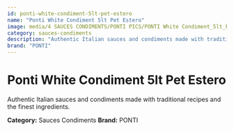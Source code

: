 ```yaml
---
id: ponti-white-condiment-5lt-pet-estero
name: "Ponti White Condiment 5lt Pet Estero"
image: media/4 SAUCES CONDIMENTS/PONTI PICS/PONTI White Condiment_5lt_PET_ESTERO.png
category: sauces-condiments
description: "Authentic Italian sauces and condiments made with traditional recipes and the finest ingredients."
brand: "PONTI"
---
```


# Ponti White Condiment 5lt Pet Estero

Authentic Italian sauces and condiments made with traditional recipes and the finest ingredients.

**Category:** Sauces Condiments
**Brand:** PONTI
